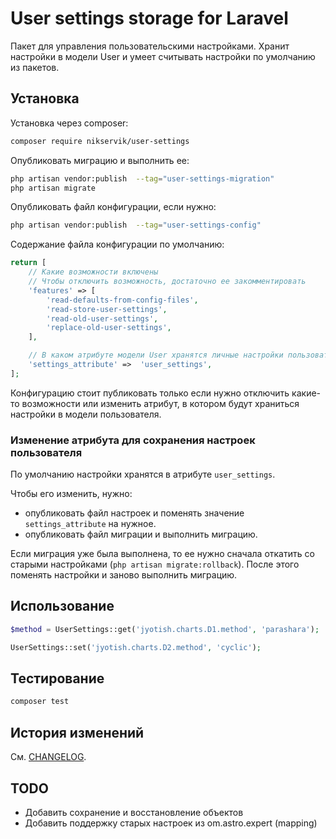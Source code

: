 # User settings storage for Laravel

Пакет для управления пользовательскими настройками. 
Хранит настройки в модели User и умеет считывать настройки по умолчанию из пакетов.

## Установка

Установка через composer:

```bash
composer require nikservik/user-settings
```

Опубликовать миграцию и выполнить ее:

```bash
php artisan vendor:publish  --tag="user-settings-migration"
php artisan migrate
```

Опубликовать файл конфигурации, если нужно:
```bash
php artisan vendor:publish  --tag="user-settings-config"
```

Содержание файла конфигурации по умолчанию:

```php
return [
    // Какие возможности включены
    // Чтобы отключить возможность, достаточно ее закомментировать
    'features' => [
        'read-defaults-from-config-files',
        'read-store-user-settings',
        'read-old-user-settings',
        'replace-old-user-settings',
    ],

    // В каком атрибуте модели User хранятся личные настройки пользователя
    'settings_attribute' =>  'user_settings',
];
```
Конфигурацию стоит публиковать только если нужно отключить какие-то возможности или изменить атрибут, в котором будут храниться настройки в модели пользователя.

### Изменение атрибута для сохранения настроек пользователя

По умолчанию настройки хранятся в атрибуте `user_settings`. 

Чтобы его изменить, нужно: 
- опубликовать файл настроек и поменять значение `settings_attribute` на нужное.
- опубликовать файл миграции и выполнить миграцию.

Если миграция уже была выполнена, то ее нужно сначала откатить со старыми настройками (`php artisan migrate:rollback`). 
После этого поменять настройки и заново выполнить миграцию.


## Использование

```php
$method = UserSettings::get('jyotish.charts.D1.method', 'parashara');
```
```php
UserSettings::set('jyotish.charts.D2.method', 'cyclic');
```

## Тестирование

```bash
composer test
```

## История изменений

См. [CHANGELOG](CHANGELOG.md).

## TODO

- Добавить сохранение и восстановление объектов
- Добавить поддержку старых настроек из om.astro.expert (mapping)

